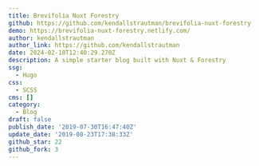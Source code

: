 ```yaml
---
title: Brevifolia Nuxt Forestry
github: https://github.com/kendallstrautman/brevifolia-nuxt-forestry
demo: https://brevifolia-nuxt-forestry.netlify.com/
author: kendallstrautman
author_link: https://github.com/kendallstrautman
date: 2024-02-18T12:40:29.270Z
description: A simple starter blog built with Nuxt & Forestry
ssg:
  - Hugo
css:
  - SCSS
cms: []
category:
  - Blog
draft: false
publish_date: '2019-07-30T16:47:40Z'
update_date: '2019-08-23T17:38:33Z'
github_star: 22
github_fork: 3
---
```

